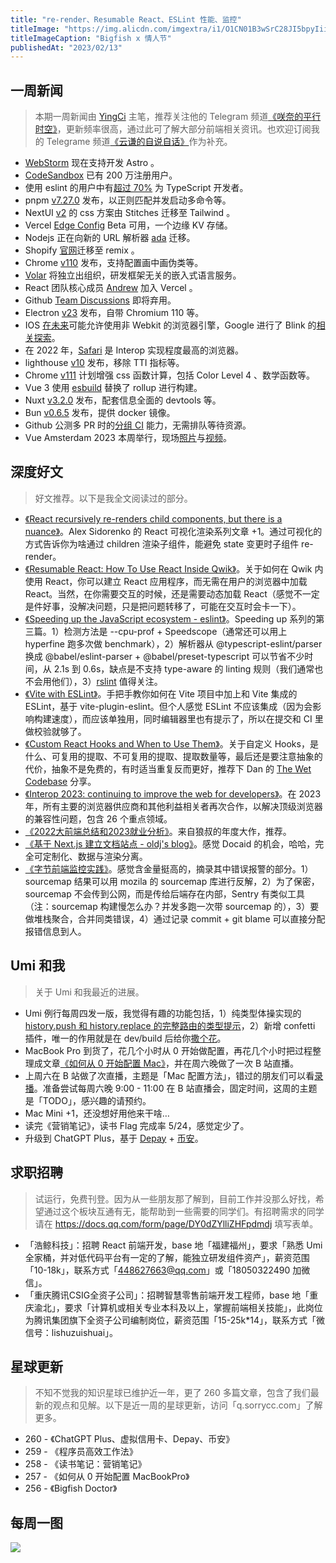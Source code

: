 ```yaml
---
title: "re-render、Resumable React、ESLint 性能、监控"
titleImage: "https://img.alicdn.com/imgextra/i1/O1CN01B3wSrC28JI5bpyIii_!!6000000007911-2-tps-1536-1024.png_1200x1200.jpg"
titleImageCaption: "Bigfish x 情人节"
publishedAt: "2023/02/13"
---
```


## 一周新闻
> 本期一周新闻由 [YingCi](https://github.com/fz6m) 主笔，推荐关注他的 Telegram 频道[《咲奈的平行时空》](https://t.me/SakinaSpace)，更新频率很高，通过此可了解大部分前端相关资讯。也欢迎订阅我的 Telegrame 频道[《云谦的自说自话》](https://t.me/yqtalk)作为补充。

- [WebStorm](https://astro.build/blog/astro-webstorm-support/) 现在支持开发 Astro 。
- [CodeSandbox](https://twitter.com/codesandbox/status/1621542331349454848) 已有 200 万注册用户。
- 使用 eslint 的用户中有[超过 70%](https://marvinh.dev/blog/speeding-up-javascript-ecosystem-part-3/) 为 TypeScript 开发者。
- pnpm [v7.27.0](https://github.com/pnpm/pnpm/releases/tag/v7.27.0) 发布，以正则匹配并发启动多命令等。
- NextUI [v2](https://github.com/nextui-org/nextui/discussions/1035) 的 css 方案由 Stitches 迁移至 Tailwind 。
- Vercel [Edge Config](https://vercel.com/templates/next.js/maintenance-page) Beta 可用，一个边缘 KV 存储。
- Nodejs 正在向新的 URL 解析器 [ada](https://github.com/ada-url/ada) 迁移。
- Shopify [官网](https://www.shopify.com/)迁移至 remix 。
- Chrome [v110](https://developer.chrome.com/en/blog/new-in-chrome-110/) 发布，支持配置画中画伪类等。
- [Volar](https://github.com/volarjs) 将独立出组织，研发框架无关的嵌入式语言服务。
- React 团队核心成员 [Andrew](https://twitter.com/acdlite/status/1623353741750546439) 加入 Vercel 。
- Github [Team Discussions](https://github.blog/changelog/2023-02-08-sunset-notice-team-discussions/) 即将弃用。
- Electron [v23](https://www.electronjs.org/zh/blog/electron-23-0) 发布，自带 Chromium 110 等。
- IOS [在未来](https://www.theregister.com/2023/02/07/mozilla_google_apple_webkit/)可能允许使用非 Webkit 的浏览器引擎，Google 进行了 Blink 的[相关探索](https://www.theregister.com/2023/02/03/googles_chromium_ios/)。
- 在 2022 年，[Safari](https://wpt.fyi/interop-2022) 是 Interop 实现程度最高的浏览器。
- lighthouse [v10](https://developer.chrome.com/en/blog/lighthouse-10-0/) 发布，移除 TTI 指标等。
- Chrome [v111](https://developer.chrome.com/en/blog/chrome-111-beta/) 计划增强 css 函数计算，包括 Color Level 4 、数学函数等。
- Vue 3 使用 [esbuild](https://github.com/vuejs/core/commit/124373db50eafb46c59b362dda1bdb18c3bfc5e4#diff-47407fecafdf5f5cd55403c3de457833ddf9b6fab45253c04e1dc4c7cb4495b1R13) 替换了 rollup 进行构建。
- Nuxt [v3.2.0](https://github.com/nuxt/nuxt/releases/tag/v3.2.0) 发布，配套信息全面的 devtools 等。
- Bun [v0.6.5](https://bun.sh/blog/bun-v0.5.6) 发布，提供 docker 镜像。
- Github 公测多 PR 时的[分组 CI](https://github.blog/changelog/2023-02-08-pull-request-merge-queue-public-beta/) 能力，无需排队等待资源。
- Vue Amsterdam 2023 本周举行，现场[照片](https://elk.zone/m.webtoo.ls/@Akryum)与[视频](https://twitter.com/themarcba/status/1624350244258422788)。

## 深度好文
> 好文推荐。以下是我全文阅读过的部分。

- [《React recursively re-renders child components, but there is a nuance》](https://alexsidorenko.com/blog/react-render-children-prop/)。Alex Sidorenko 的 React 可视化渲染系列文章 +1。通过可视化的方式告诉你为啥通过 children 渲染子组件，能避免 state 变更时子组件 re-render。
- [《Resumable React: How To Use React Inside Qwik》](https://www.builder.io/blog/resumable-react-how-to-use-react-inside-qwik)。关于如何在 Qwik 内使用 React，你可以建立 React 应用程序，而无需在用户的浏览器中加载 React。当然，在你需要交互的时候，还是需要动态加载 React（感觉不一定是件好事，没解决问题，只是把问题转移了，可能在交互时会卡一下）。
- [《Speeding up the JavaScript ecosystem - eslint》](https://marvinh.dev/blog/speeding-up-javascript-ecosystem-part-3/)。Speeding up 系列的第三篇。1）检测方法是 --cpu-prof + Speedscope（通常还可以用上 hyperfine 跑多次做 benchmark），2）解析器从 @typescript-eslint/parser 换成 @babel/eslint-parser + @babel/preset-typescript 可以节省不少时间，从 2.1s 到 0.6s，缺点是不支持 type-aware 的 linting 规则（我们通常也不会用他们），3）[rslint](https://github.com/rslint/rslint) 值得关注。
- [《Vite with ESLint》](https://www.robinwieruch.de/vite-eslint/)。手把手教你如何在 Vite 项目中加上和 Vite 集成的 ESLint，基于 vite-plugin-eslint。但个人感觉 ESLint 不应该集成（因为会影响构建速度），而应该单独用，同时编辑器里也有提示了，所以在提交和 CI 里做校验就够了。
- [《Custom React Hooks and When to Use Them》](https://thoughtbot.com/blog/custom-react-hooks)。关于自定义 Hooks，是什么、可复用的提取、不可复用的提取、提取数量等，最后还是要注意抽象的代价，抽象不是免费的，有时适当重复反而更好，推荐下 Dan 的 [The Wet Codebase](https://www.youtube.com/watch?v=17KCHwOwgms) 分享。
- [《Interop 2023: continuing to improve the web for developers》](https://web.dev/interop-2023/)。在 2023 年，所有主要的浏览器供应商和其他利益相关者再次合作，以解决顶级浏览器的兼容性问题，包含 26 个重点领域。
- [《2022大前端总结和2023就业分析》](https://mp.weixin.qq.com/s/SicYTABGjXcJJTqYEbL5dQ)。来自狼叔的年度大作，推荐。
- [《基于 Next.js 建立文档站点 - oldj's blog》](https://oldj.net/article/2023/02/03/docs-site-based-on-nextjs/)。感觉 Docaid 的机会，哈哈，完全可定制化、数据与渲染分离。
- [《字节前端监控实践》](https://juejin.cn/post/7195496297150709821)。感觉含金量挺高的，摘录其中错误报警的部分。1）sourcemap 结果可以用 mozila 的 sourcemap 库进行反解，2）为了保密，sourcemap 不会传到公网，而是传给后端存在内部，Sentry 有类似工具（注：sourcemap 构建慢怎么办？并发多跑一次带 sourcemap 的），3）要做堆栈聚合，合并同类错误，4）通过记录 commit + git blame 可以直接分配报错信息到人。

## Umi 和我
> 关于 Umi 和我最近的进展。

- Umi 例行每周四发一版，我觉得有趣的功能包括，1）纯类型体操实现的 [history.push 和 history.replace 的完整路由的类型提示](https://github.com/umijs/umi/pull/10417)，2）新增 confetti 插件，唯一的作用就是在 dev/build 后给你[撒个花](https://t.me/yqtalk/176)。
- MacBook Pro 到货了，花几个小时从 0 开始做配置，再花几个小时把过程整理成文章[《如何从 0 开始配置 Mac》](https://mp.weixin.qq.com/s?__biz=MjM5NDgyODI4MQ==&mid=2247486068&idx=1&sn=ad5bc7fabbcc23b3f022b72170202f34&chksm=a68090e291f719f4149d896924e9776c305a0c20d22b093432a1579bf05689db8574a1f1c2b2&scene=178&cur_album_id=2199691505051729920#rd)，并在周六晚做了一次 B 站直播。
- 上周六在 B 站做了次直播，主题是「Mac 配置方法」，错过的朋友们可以看[录播](https://www.bilibili.com/video/BV1e14y1c7aJ/)。准备尝试每周六晚 9:00 - 11:00 在 B 站直播会，固定时间，这周的主题是「TODO」，感兴趣的请预约。
- Mac Mini +1，还没想好用他来干啥…
- 读完《营销笔记》，读书 Flag 完成率 5/24，感觉定少了。
- 升级到 ChatGPT Plus，基于 [Depay](https://depay.depay.one/web-app/register-h5?invitCode=861133&lang=zh-cn) + [币安](https://t.me/yqtalk/193)。

## 求职招聘
> 试运行，免费刊登。因为从一些朋友那了解到，目前工作并没那么好找，希望通过这个板块互通有无，能帮助到一些需要的同学们。有招聘需求的同学请在 https://docs.qq.com/form/page/DY0dZYlliZHFpdmdj 填写表单。

- 「浩鲸科技」：招聘 React 前端开发，base 地「福建福州」，要求「熟悉 Umi 全家桶，并对低代码平台有一定的了解，能独立研发组件资产」，薪资范围「10-18k」，联系方式「448627663@qq.com」或「18050322490 加微信」。
- 「重庆腾讯CSIG全资子公司」：招聘智慧零售前端开发工程师，base 地「重庆渝北」，要求「计算机或相关专业本科及以上，掌握前端相关技能」，此岗位为腾讯集团旗下全资子公司编制岗位，薪资范围「15-25k*14」，联系方式「微信号：lishuzuishuai」。

## 星球更新
> 不知不觉我的知识星球已维护近一年，更了 260 多篇文章，包含了我们最新的观点和见解。以下是近一周的星球更新，访问「q.sorrycc.com」了解更多。

- 260 - 《ChatGPT Plus、虚拟信用卡、Depay、币安》
- 259 - 《程序员高效工作法》
- 258 - 《读书笔记：营销笔记》
- 257 - 《如何从 0 开始配置 MacBookPro》
- 256 - 《Bigfish Doctor》

## 每周一图

![](https://img.alicdn.com/imgextra/i3/O1CN01j9xr3E1pvKHFbixJO_!!6000000005422-2-tps-1198-1100.png_1200x1200.jpg)
